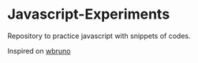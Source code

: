 # Javascript-Experiments
Repository to practice javascript with snippets of codes.

Inspired on [wbruno](https://github.com/wbruno/examples)

